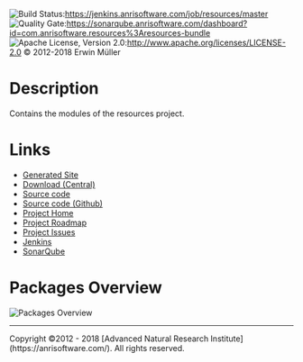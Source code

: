 ![Build Status](https://jenkins.anrisoftware.com/job/resources/job/master/badge/icon "Build Status"):https://jenkins.anrisoftware.com/job/resources/master ![Quality Gate](https://sonarqube.anrisoftware.com/api/badges/gate?key=com.anrisoftware.resources%3Aresources-bundle "Quality Gate"):https://sonarqube.anrisoftware.com/dashboard?id=com.anrisoftware.resources%3Aresources-bundle ![Apache License, Version 2.0](https://project.anrisoftware.com/attachments/download/217/apache2.0-small.gif "Apache License, Version 2.0"):http://www.apache.org/licenses/LICENSE-2.0 © 2012-2018 Erwin Müller

Description
===========

Contains the modules of the resources project.

Links
=====

-   [Generated Site](https://javadoc.anrisoftware.com/com.anrisoftware.resources/resources/4.5.1/)
-   [Download (Central)](https://search.maven.org/artifact/com.anrisoftware.resources/resources/4.5.1/pom)
-   [Source code](https://gitea.anrisoftware.com/anrisoftware.com/resources.git)
-   [Source code (Github)](https://github.com/devent/resources)
-   [Project Home](https://project.anrisoftware.com/projects/resources)
-   [Project Roadmap](https://project.anrisoftware.com/projects/resources/roadmap)
-   [Project Issues](https://project.anrisoftware.com/projects/resources/issues)
-   [Jenkins](https://jenkins.anrisoftware.com/job/resources/)
-   [SonarQube](https://sonarqube.anrisoftware.com/dashboard?id=com.anrisoftware.resources%3Aresources-bundle)

Packages Overview
=================

![Packages Overview](https://project.anrisoftware.com/attachments/download/448/packages.svg "Packages Overview")

<hr />
Copyright ©2012 - 2018 [Advanced Natural Research Institute](https://anrisoftware.com/). All rights reserved.

